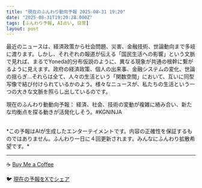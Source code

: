 ```yaml
---
title: "現在のふんわり動向予報 2025-08-31 19:20"
date: "2025-08-31T19:20:28.000Z"
tags: [ふんわり予報, AI占い, 日常]
layout: post
---
```


最近のニュースは、経済政策から社会問題、災害、金融技術、世論動向まで多岐に渡ります。しかし、それぞれの報道が伝える「国民生活への影響」という文脈で見れば、まるでYoneda的分布仮説のように、異なる現象が共通の根幹に繋がるように見えます。政府の経済政策、個人の出来事、金融システムの変化、世論の揺らぎ…それらは全て、人々の生活という「関数空間」において、互いに同型写像で結び付けられているかのよう。様々なニュースが、私たちの生活という一つの大きな文脈を照らし出しているのです。


現在のふんわり動動向予報：
経済、社会、技術の変動が複雑に絡み合い、新たな均衡点を探る動きが活発化しそう。#KGNINJA

<br>
*この予報はAIが生成したエンターテイメントです。内容の正確性を保証するものではありません。ふんわり一日に４回更新されます。みんなにふんわり拡散希望です。*

---
☕️ [Buy Me a Coffee](https://www.buymeacoffee.com/kgninja)

🐦 [現在の予報をXでシェア](https://twitter.com/intent/tweet?text=%E7%8F%BE%E5%9C%A8%E3%81%AE%E3%81%B5%E3%82%93%E3%82%8F%E3%82%8A%E4%BA%88%E5%A0%B1%3A%20%E3%80%8C%E6%9C%80%E8%BF%91%E3%81%AE%E3%83%8B%E3%83%A5%E3%83%BC%E3%82%B9%E3%81%AF%E3%80%81%E7%B5%8C%E6%B8%88%E6%94%BF%E7%AD%96%E3%81%8B%E3%82%89%E7%A4%BE%E4%BC%9A%E5%95%8F%E9%A1%8C%E3%80%81%E7%81%BD%E5%AE%B3%E3%80%81%E9%87%91%E8%9E%8D%E6%8A%80%E8%A1%93%E3%80%81%E4%B8%96%E8%AB%96%E5%8B%95%E5%90%91%E3%81%BE%E3%81%A7%E5%A4%9A%E5%B2%90%E3%81%AB%E6%B8%A1%E3%82%8A%E3%81%BE%E3%81%99%E3%80%82%E3%80%8D%23KGNINJA%20%E7%B6%9A%E3%81%8D%E3%81%AF%E3%83%96%E3%83%AD%E3%82%B0%E3%81%A7%EF%BC%81%F0%9F%91%87&url=https%3A%2F%2Fkg-ninja.github.io%2FFunwariyoso%2F)

